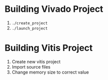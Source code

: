 # Building Vivado Project

1) ```./create_project```
2) ```./launch_project```

# Building Vitis Project

1) Create new vitis project
2) Import source files
3) Change memory size to correct value
